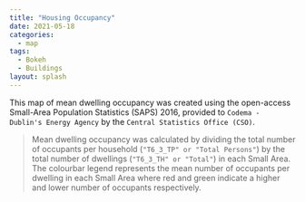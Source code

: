 ```yaml
---
title: "Housing Occupancy"
date: 2021-05-18
categories:
  - map
tags:
  - Bokeh
  - Buildings
layout: splash
---
```


This map of mean dwelling occupancy was created using the open-access Small-Area Population Statistics (SAPS) 2016, provided to `Codema - Dublin's Energy Agency` by the `Central Statistics Office (CSO)`. 

> Mean dwelling occupancy was calculated by dividing the total number of occupants per household (`"T6_3_TP" or "Total Persons"`) by the total number of dwellings (`"T6_3_TH" or "Total"`) in each Small Area. The colourbar legend represents the mean number of occupants per dwelling in each Small Area where red and green indicate a higher and lower number of occupants respectively. 


<object width="100%" height="100%" frameborder="0" type="text/html"
        data="/assets/html/small_area_housing_occupancy.html"></object>